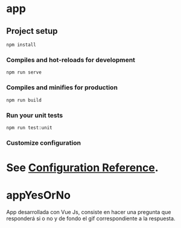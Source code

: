 # app

## Project setup

```
npm install
```

### Compiles and hot-reloads for development

```
npm run serve
```

### Compiles and minifies for production

```
npm run build
```

### Run your unit tests

```
npm run test:unit
```

### Customize configuration

# See [Configuration Reference](https://cli.vuejs.org/config/).

# appYesOrNo

App desarrollada con Vue Js, consiste en hacer una pregunta que responderá si o no y de fondo el gif correspondiente a la respuesta.
